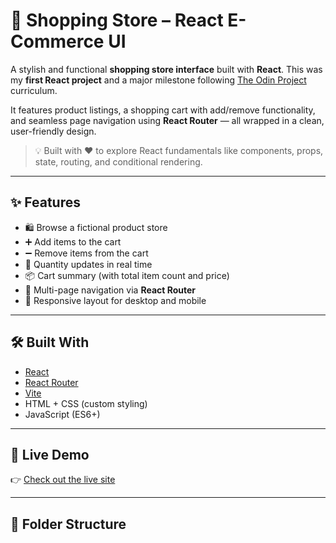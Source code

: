 # 🛒 Shopping Store – React E-Commerce UI

A stylish and functional **shopping store interface** built with **React**. This was my **first React project** and a major milestone following [The Odin Project](https://www.theodinproject.com/) curriculum.

It features product listings, a shopping cart with add/remove functionality, and seamless page navigation using **React Router** — all wrapped in a clean, user-friendly design.

> 💡 Built with ❤️ to explore React fundamentals like components, props, state, routing, and conditional rendering.


---

## ✨ Features

- 🛍️ Browse a fictional product store
- ➕ Add items to the cart
- ➖ Remove items from the cart
- 🔄 Quantity updates in real time
- 📦 Cart summary (with total item count and price)
- 🧭 Multi-page navigation via **React Router**
- 📱 Responsive layout for desktop and mobile

---

## 🛠️ Built With

- [React](https://react.dev/)
- [React Router](https://reactrouter.com/en/main)
- [Vite](https://vitejs.dev/)
- HTML + CSS (custom styling)
- JavaScript (ES6+)

---


## 🔗 Live Demo

👉 [Check out the live site](https://yourusername.github.io/shopping-store)

---

## 📁 Folder Structure

